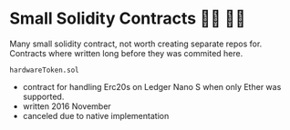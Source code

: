# Small Solidity Contracts 🦄🌈 🚀🌛
Many small solidity contract, not worth creating separate repos for.
Contracts where written long before they was commited here.


`hardwareToken.sol`
  - contract for handling Erc20s on Ledger Nano S when only Ether was supported. 
  - written 2016 November
  - canceled due to native implementation
